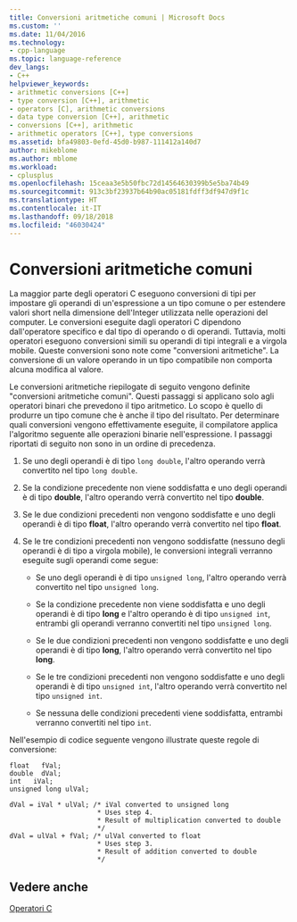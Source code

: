 ```yaml
---
title: Conversioni aritmetiche comuni | Microsoft Docs
ms.custom: ''
ms.date: 11/04/2016
ms.technology:
- cpp-language
ms.topic: language-reference
dev_langs:
- C++
helpviewer_keywords:
- arithmetic conversions [C++]
- type conversion [C++], arithmetic
- operators [C], arithmetic conversions
- data type conversion [C++], arithmetic
- conversions [C++], arithmetic
- arithmetic operators [C++], type conversions
ms.assetid: bfa49803-0efd-45d0-b987-111412a140d7
author: mikeblome
ms.author: mblome
ms.workload:
- cplusplus
ms.openlocfilehash: 15ceaa3e5b50fbc72d14564630399b5e5ba74b49
ms.sourcegitcommit: 913c3bf23937b64b90ac05181fdff3df947d9f1c
ms.translationtype: HT
ms.contentlocale: it-IT
ms.lasthandoff: 09/18/2018
ms.locfileid: "46030424"
---
```

# <a name="usual-arithmetic-conversions"></a>Conversioni aritmetiche comuni

La maggior parte degli operatori C eseguono conversioni di tipi per impostare gli operandi di un'espressione a un tipo comune o per estendere valori short nella dimensione dell'Integer utilizzata nelle operazioni del computer. Le conversioni eseguite dagli operatori C dipendono dall'operatore specifico e dal tipo di operando o di operandi. Tuttavia, molti operatori eseguono conversioni simili su operandi di tipi integrali e a virgola mobile. Queste conversioni sono note come "conversioni aritmetiche". La conversione di un valore operando in un tipo compatibile non comporta alcuna modifica al valore.

Le conversioni aritmetiche riepilogate di seguito vengono definite "conversioni aritmetiche comuni". Questi passaggi si applicano solo agli operatori binari che prevedono il tipo aritmetico. Lo scopo è quello di produrre un tipo comune che è anche il tipo del risultato. Per determinare quali conversioni vengono effettivamente eseguite, il compilatore applica l'algoritmo seguente alle operazioni binarie nell'espressione. I passaggi riportati di seguito non sono in un ordine di precedenza.

1. Se uno degli operandi è di tipo `long double`, l'altro operando verrà convertito nel tipo `long double`.

1. Se la condizione precedente non viene soddisfatta e uno degli operandi è di tipo **double**, l'altro operando verrà convertito nel tipo **double**.

1. Se le due condizioni precedenti non vengono soddisfatte e uno degli operandi è di tipo **float**, l'altro operando verrà convertito nel tipo **float**.

1. Se le tre condizioni precedenti non vengono soddisfatte (nessuno degli operandi è di tipo a virgola mobile), le conversioni integrali verranno eseguite sugli operandi come segue:

   - Se uno degli operandi è di tipo `unsigned long`, l'altro operando verrà convertito nel tipo `unsigned long`.

   - Se la condizione precedente non viene soddisfatta e uno degli operandi è di tipo **long** e l'altro operando è di tipo `unsigned int`, entrambi gli operandi verranno convertiti nel tipo `unsigned long`.

   - Se le due condizioni precedenti non vengono soddisfatte e uno degli operandi è di tipo **long**, l'altro operando verrà convertito nel tipo **long**.

   - Se le tre condizioni precedenti non vengono soddisfatte e uno degli operandi è di tipo `unsigned int`, l'altro operando verrà convertito nel tipo `unsigned int`.

   - Se nessuna delle condizioni precedenti viene soddisfatta, entrambi verranno convertiti nel tipo `int`.

Nell'esempio di codice seguente vengono illustrate queste regole di conversione:

```
float   fVal;
double  dVal;
int   iVal;
unsigned long ulVal;

dVal = iVal * ulVal; /* iVal converted to unsigned long
                      * Uses step 4.
                      * Result of multiplication converted to double
                      */
dVal = ulVal + fVal; /* ulVal converted to float
                      * Uses step 3.
                      * Result of addition converted to double
                      */
```

## <a name="see-also"></a>Vedere anche

[Operatori C](../c-language/c-operators.md)